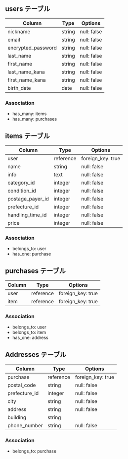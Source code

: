 ## users テーブル

| Column             | Type    | Options     |
| -------------------| ------- | ----------- |
| nickname           | string  | null: false |
| email              | string  | null: false |
| encrypted_password | string  | null: false |
| last_name          | string  | null: false |
| first_name         | string  | null: false |
| last_name_kana     | string  | null: false |
| first_name_kana    | string  | null: false |
| birth_date         | date    | null: false |

### Association

- has_many: items
- has_many: purchases

## items テーブル

| Column              | Type      | Options           |
| --------------------| --------  | ----------------- |
| user                | reference | foreign_key: true |
| name                | string    | null: false       |
| info                | text      | null: false       |
| category_id         | integer   | null: false       |
| condition_id        | integer   | null: false       |
| postage_payer_id    | integer   | null: false       |
| prefecture_id       | integer   | null: false       |
| handling_time_id    | integer   | null: false       |
| price               | integer   | null: false       |

### Association

- belongs_to: user
- has_one: purchase

## purchases テーブル

| Column | Type      | Options           |
| ------ | --------- | ----------------- |
| user   | reference | foreign_key: true |
| item   | reference | foreign_key: true |


### Association

- belongs_to: user
- belongs_to: item
- has_one: address

## Addresses テーブル

| Column        | Type      | Options           |
| ------------- | --------- | ----------------- |
| purchase      | reference | foreign_key: true |
| postal_code   | string    | null: false       |
| prefecture_id | integer   | null: false       |
| city          | string    | null: false       |
| address       | string    | null: false       |
| building      | string    |                   |
| phone_number  | string    | null: false       |

### Association

- belongs_to: purchase


